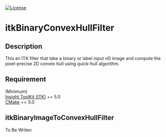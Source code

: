 
[![License](https://img.shields.io/badge/License-Apache%202.0-blue.svg?style=shield)](./LICENSE)

# itkBinaryConvexHullFilter

## Description

This an ITK filter that take a binary or label input nD image and compute the pixel-precise 2D convex hull using quick-hull algorithm.

## Requirement

(Minimum)  
[Insight ToolKit (ITK)](https://itk.org/) += 5.0  
[CMake](https://cmake.org/) += 3.0  

 ## itkBinaryImageToConvexHullFilter

To Be Writen

<!-- The filter inherit from ImageToImageFilter and take in input a 2D or 3D binary image and return the corresponding convex hull mask of the binary pixel. If the image is label, the filter take an optional parameter m_LabelValue and, if specified, will only compute the hull of the specified label
object in the image. All label correspondant are respected.  
  
The filter work more efficiently if used with the filter->GetOutput()->SetRequestedRegion(ObjectRegion), where ObjectRegion is the region of the object/label
to process.  
The filter work best with itkLabelGeometryImageFilter class to pre-compute region, indices, and iterate on each label in the image.
See itkBinaryImageToConvexHullFilterTest.cpp and itkBinaryImageToConvexHullFilterTest2.cpp for proper usage of the filter. -->